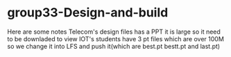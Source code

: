 # group33-Design-and-build
 Here are some notes
 Telecom's design files has a PPT it is large so it need to be downladed to view
 IOT's students have 3 pt files which are over 100M so we change it into LFS and push it(which are best.pt bestt.pt and last.pt)
